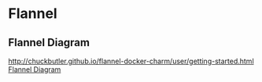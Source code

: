 # Flannel
## Flannel Diagram
http://chuckbutler.github.io/flannel-docker-charm/user/getting-started.html
[Flannel Diagram](http://chuckbutler.github.io/flannel-docker-charm/images/flannel-topology.png)
